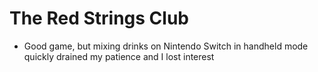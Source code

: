 # The Red Strings Club

- Good game, but mixing drinks on Nintendo Switch in handheld mode quickly drained my patience and I lost interest
